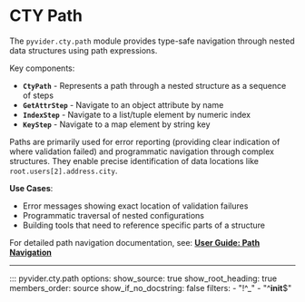 # CTY Path

The `pyvider.cty.path` module provides type-safe navigation through nested data structures using path expressions.

Key components:
- **`CtyPath`** - Represents a path through a nested structure as a sequence of steps
- **`GetAttrStep`** - Navigate to an object attribute by name
- **`IndexStep`** - Navigate to a list/tuple element by numeric index
- **`KeyStep`** - Navigate to a map element by string key

Paths are primarily used for error reporting (providing clear indication of where validation failed) and programmatic navigation through complex structures. They enable precise identification of data locations like `root.users[2].address.city`.

**Use Cases**:
- Error messages showing exact location of validation failures
- Programmatic traversal of nested configurations
- Building tools that need to reference specific parts of a structure

For detailed path navigation documentation, see: **[User Guide: Path Navigation](../user-guide/advanced/path-navigation.md)**

---

::: pyvider.cty.path
    options:
      show_source: true
      show_root_heading: true
      members_order: source
      show_if_no_docstring: false
      filters:
        - "!^_"
        - "^__init__$"
